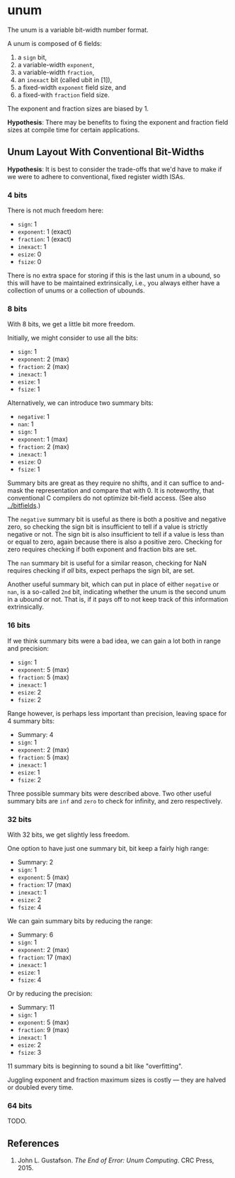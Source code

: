 # unum

The unum is a variable bit-width number format.

A unum is composed of 6 fields:

1. a `sign` bit,
2. a variable-width `exponent`,
3. a variable-width `fraction`,
4. an `inexact` bit (called ubit in [1]),
5. a fixed-width `exponent` field size, and
6. a fixed-with `fraction` field size.

The exponent and fraction sizes are biased by 1.

**Hypothesis**: There may be benefits to fixing the exponent and fraction field
sizes at compile time for certain applications.

## Unum Layout With Conventional Bit-Widths

**Hypothesis**: It is best to consider the trade-offs that we'd have to make if
we were to adhere to conventional, fixed register width ISAs.

### 4 bits

There is not much freedom here:

* `sign`: 1
* `exponent`: 1 (exact)
* `fraction`: 1 (exact)
* `inexact`: 1
* `esize`: 0
* `fsize`: 0

There is no extra space for storing if this is the last unum in a ubound, so
this will have to be maintained extrinsically, i.e., you always either have a
collection of unums or a collection of ubounds.

### 8 bits

With 8 bits, we get a little bit more freedom.

Initially, we might consider to use all the bits:

* `sign`: 1
* `exponent`: 2 (max)
* `fraction`: 2 (max)
* `inexact`: 1
* `esize`: 1
* `fsize`: 1

Alternatively, we can introduce two summary bits:

* `negative`: 1
* `nan`: 1
* `sign`: 1
* `exponent`: 1 (max)
* `fraction`: 2 (max)
* `inexact`: 1
* `esize`: 0
* `fsize`: 1

Summary bits are great as they require no shifts, and it can suffice to
and-mask the representation and compare that with 0. It is noteworthy, that
conventional C compilers do not optimize bit-field access. (See also
[../bitfields](../bitfields).)

The `negative` summary bit is useful as there is both a positive and negative
zero, so checking the sign bit is insufficient to tell if a value is strictly
negative or not. The sign bit is also insufficient to tell if a value is less
than or equal to zero, again because there is also a positive zero. Checking
for zero requires checking if both exponent and fraction bits are set.

The `nan` summary bit is useful for a similar reason, checking for NaN requires
checking if _all_ bits, expect perhaps the sign bit, are set.

Another useful summary bit, which can put in place of either `negative` or
`nan`, is a so-called `2nd` bit, indicating whether the unum is the second unum
in a ubound or not. That is, if it pays off to not keep track of this
information extrinsically.

### 16 bits

If we think summary bits were a bad idea, we can gain a lot both in range and
precision:

* `sign`: 1
* `exponent`: 5 (max)
* `fraction`: 5 (max)
* `inexact`: 1
* `esize`: 2
* `fsize`: 2

Range however, is perhaps less important than precision, leaving space for
4 summary bits:

* Summary: 4
* `sign`: 1
* `exponent`: 2 (max)
* `fraction`: 5 (max)
* `inexact`: 1
* `esize`: 1
* `fsize`: 2

Three possible summary bits were described above. Two other useful summary bits
are `inf` and `zero` to check for infinity, and zero respectively.

### 32 bits

With 32 bits, we get slightly less freedom.

One option to have just one summary bit, bit keep a fairly high range:

* Summary: 2
* `sign`: 1
* `exponent`: 5 (max)
* `fraction`: 17 (max)
* `inexact`: 1
* `esize`: 2
* `fsize`: 4

We can gain summary bits by reducing the range:

* Summary: 6
* `sign`: 1
* `exponent`: 2 (max)
* `fraction`: 17 (max)
* `inexact`: 1
* `esize`: 1
* `fsize`: 4

Or by reducing the precision:

* Summary: 11
* `sign`: 1
* `exponent`: 5 (max)
* `fraction`: 9 (max)
* `inexact`: 1
* `esize`: 2
* `fsize`: 3

11 summary bits is beginning to sound a bit like "overfitting".

Juggling exponent and fraction maximum sizes is costly — they are halved or
doubled every time.

### 64 bits

TODO.

## References

1. John L. Gustafson. _The End of Error: Unum Computing_. CRC Press, 2015.
